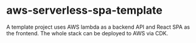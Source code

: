 # aws-serverless-spa-template
A template project uses AWS lambda as a backend API and React SPA as the frontend. The whole stack can be deployed to AWS via CDK.
